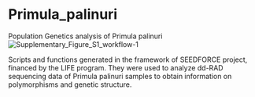 # Primula_palinuri
Population Genetics analysis of Primula palinuri
![Supplementary_Figure_S1_workflow-1](https://github.com/user-attachments/assets/8850b591-4dde-4202-91cf-4c6dfa102738)






Scripts and functions generated in the framework of SEEDFORCE project, financed by the LIFE program. They were used to analyze dd-RAD sequencing data of Primula palinuri samples to obtain information on polymorphisms and genetic structure. 
